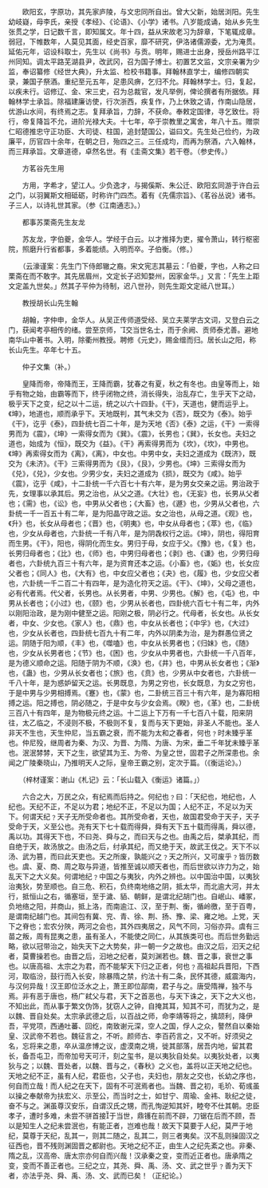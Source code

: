 <!-- { "loadSidebar": true } -->
　　欧阳玄，字原功，其先家庐陵，与文忠同所自出。曾大父新，始居浏阳。先生幼岐嶷，母李氏，亲授《孝经》、《论语》、《小学》诸书。八岁能成诵，始从乡先生张贯之学，日记数千言，即知属文。年十四，益从宋故老习为辞章，下笔辄成章。弱冠，下帷数年，人莫见其面，经史百家，靡不研究，伊洛诸儒源委，尤为淹贯。延佑元年，诏设科取士，先生以《尚书》与贡。明年，赐进士出身，授岳州路平江州同知。调太平路芜湖县尹，改武冈，召为国子博士。初置艺文监，文宗亲署为少监，奉诏纂修《经世大典》，升太监、检校书籍事。拜翰林直学士，编修四朝实录，兼国子祭酒。重纪至元五年，足患风痹，乞归不允。拜翰林学士。归，复起，以疾未行。诏修辽、金、宋三史，召为总裁官，发凡举例，俾论撰者有所据依。拜翰林学士承旨。除福建廉访使，行次浙西，疾复作，乃上休致之请，作南山隐居，优游山水间，有终焉之志。复拜承旨，力辞，不获命。奉敕定国律，寻乞致仕。将行，帝复降旨不允，进阶光禄大夫。十七年，卒于崇教里之寓舍，年八十五。赠崇仁昭德推忠守正功臣、大司徒、柱国，追封楚国公，谥曰文。先生处己俭约，为政廉平，历官四十余年，在朝之日，殆四之三。三任成均，而再为祭酒，六入翰林，而三拜承旨。文章道德，卓然名世。有《圭斋文集》若干卷。（参史传。）

　　方茗谷先生用

　　方用，字希才，望江人。少负逸才，与揭傒斯、朱公迁、欧阳玄同游于许白云之门，以羽翼斯文相砥砺，时称许门四杰。着有《先儒宗旨》、《茗谷丛说》诸书。子三人，以诗礼世其家。（参《江南通志》。）

　　都事苏栗斋先生友龙

　　苏友龙，字伯夔，金华人。学经于白云。以才推择为吏，擢令萧山，转行枢密院，照磨升行省都事，多着能绩。入明而卒。子伯衡。（修。）

　　（云濠谨案：先生门下侍郎辙之裔。宋文宪志其墓云：「伯夔，字也，人称之曰栗斋在而不敢字。其先居眉州，文定长子迟知婺州，因家金华。」又言：「先生上距文定盖九世矣。」然其子平仲为待制，迟八世孙，则先生距文定祗八世耳。）

　　教授胡长山先生翰

　　胡翰，字仲申，金华人。从吴正传师道受经、吴立夫莱学古文词，又登白云之门，获闻考亭相传的绪。尝至京师，交当世名士，而于余阙、贡师泰尤善。避地南华山中著书。入明，除衢州教授。聘修《元史》，赐金缯而归。居长山之阳，称长山先生。卒年七十五。

　　仲子文集（补。）

　　皇降而帝，帝降而王，王降而霸，犹春之有夏，秋之有冬也。由皇等而上，始乎有物之始，由霸等而下，终乎闭物之终，消长得失，治乱存亡，生乎天下之动，极乎天下之变，纪之以十二运，统之以六十四卦。《干》，天道也，健而运乎上。《坤》，地道也，顺而承乎下。天地既判，其气未交为《否》，既交为《泰》。始乎《干》，讫乎《泰》，四卦统七百二十年，是为天地《否》《泰》之运，《干》一索得男而为《震》，《坤》一索得女而为《巽》。《震》，长男也；《巽》，长女也。夫妇之道也，始成为《恒》，既交为《益》。《干》再索得男而为《坎》，《坎》，中男也。《坤》再索得女而为《离》，《离》，中女也。中男中女，夫妇之道成为《既济》，既交为《未济》。《干》三索得男而为《艮》，《艮》，少男也。《坤》三索得女而为《兑》，《兑》，少女也。少男少女，夫妇之道成为《损》，既交为《咸》。始乎《震》，讫乎《咸》，十二卦统一千六百七十有六年，是为男女交亲之运。男治政于先，女理事以承其后。男之治也，从父之道。《大壮》也，《无妄》也，长男从父者也；《需》也，《讼》也，中男从父者也；《大畜》也，《遯》也，少男从父者也，六卦统一千一百五十有二年，是为阳晶守政之运。女之治也，从母之道。《观》也，《升》也，长女从母者也；《晋》也，《明夷》也，中女从母者也；《萃》也，《临》也，少女从母者也，六卦统一千有八年，是为阴毳权行之运。《坤》，阴也，得阳育而生男。《干》，阳也，得阴化而生女。男归于母，女应于父。《豫》也，《复》也，长男归母者也；《比》也，《师》也，中男归母者也；《剥》也、《谦》也，少男归母者也，六卦统九百三十有六年，是为资育还本之运。《小畜》也，《姤》也，长女应父者也；《同人》也，《大有》也，中女应父者也；《夬》也，《履》也，少女应父者也，六卦统一千二百二十有四年，是为造化符天之运。《干》、《坤》，父母之道也，必有代者焉。代父者，长男也。从长男者，中男、少男也。《解》也，《屯》也，中男从长者也；《小过》也，《颐》也，少男从长者也，四卦统六百七十有二年，内外以刚阳治政，是为刚中健至之运。阳刚之极，阴必行之。代母者，长女也。从长女者，中女、少女也。《家人》也，《鼎》也，中女从长者也；《中孚》也，《大过》也，少女从长者也，四卦统七百九十有二年，内外以阴柔为治，是为群愚位贤之运。阴随于阳为顺，《丰》也，《噬嗑》也，中女从长男者也；《归妹》也，《随》也，少女从长男者也；《节》也，《困》也，少女从中男者也，六卦统一千八百年，是为德义顺命之运。阳随于阴为不顺，《涣》也，《井》也，中男从长女者也；《渐》也，《蛊》也，少男从长女者也；《旅》也，《贲》也，少男从中女者也，六卦统一千八十年，是为惑妒留天之运。长男既息，为男之穷也，长女既息，为女之穷也，于是中男与少男相搏焉。《蹇》也，《蒙》也，二卦统三百三十有六年，是为寡阳相搏之运。阳之搏也，阴必随之，于是中女与少女会焉。《睽》也，《革》也，二卦统三百八十有四年，是为物极元终之运。十二运上下万有一千七百八十载，阳来阴往，太乙临之，不浸则不极，不极则不复，复而与天下更始，非圣人不能也。圣人非天不生也，天生仲尼，当五霸之衰，而不能为太和之春者，何也﹖时未臻乎革也。仲尼殁，继周者为秦、为汉、为晋、为隋、为唐、为宋，垂二千年犹未臻乎革也。泯泯棼棼，天下之生，欲望其为王、为帝、为皇之世，固君子之所深患也。余闻之广陵秦晓山，乃推明天人之际，皇帝王霸之别，定次于篇。（《衡运论》。）

　　（梓材谨案：谢山《札记》云：「长山载入《衡运》诸篇。」）

　　六合之大，万民之众，有纪焉而后持之。何纪也﹖曰：「天纪也，地纪也，人纪也。天纪不正，不足以为君；地纪不正，不足以为国；人纪不正，不足以为天下。何谓天纪﹖天子无所受命者也。其所受命者，天也，故国君受命于天子，天子受命于天，义至公也。尧有天下七十载而得舜，舜有天下五十载而得禹，舜以德，禹以功。其得天下也，不曰尧、舜与之，而曰天与之也。由禹之后，桀承其纪，而自绝于天，故汤放之。由汤之后，纣承其纪，而又绝于天，故武王伐之。天下不以汤、武为篡，而曰此天吏也。天之所废，孰能兴之﹖天之所兴，又可废乎﹖皆历数也。虞、夏、商、周之取与异道，皆推至诚以顺天者也，而后世欲以诈力为之，始乱天下之大义矣。何谓地纪﹖中国之与夷狄，内外之辨也。以中国治中国，以夷狄治夷狄，势至顺也。自三危、积石，负终南地络之阴，抵太华，而北逾大河，并太行，抵恒山之右，循塞垣，至于濊、貊、朝鲜，是谓北纪胡门也。自岷山、嶓冢，负地络之阳，并商山，抵上洛，而南逾江、汉，至于荆、衡，循岭徼，至于百粤，是谓南纪越门也。其间包有冀、兖、青、徐、荆、扬、豫、梁、雍之地。上党，天下之脊也；宏农分陜，两河之会也，其外四夷居之，风气不同，习俗亦异。虞有三苗之叛，周有昆夷之患，虽有圣人，不能使之同仁，从其族类可也。而后世务勤远略，欲以冠带治之，始失天下之大势矣，非一朝一夕之故也。由汉之后，汩天之纪者，莫曹操若也。由晋之后，汩地之纪者，莫刘渊若也。魏、晋之事，衰世之事也。以唐高祖、太宗之为君，而不能挈天下归之正者，何也﹖高祖起兵晋阳，下西河，取临汾，鼓行而入长安，除暴隋之禁，约法十有二条，民怀其德，威震海内，与汉何异哉！汉王即位泛水之上，萧王即位鄗南，君子与之。唐受隋禅，独不与焉。非有恶于唐也，杨广弒父与君，天下之首恶也，与天下诛之，天下之大义也，不知出此，而从事于繁文伪饰，犹窃人之钟，自掩其耳，知其不可，而犹为之，是以魏、晋自处矣。太宗承武德之后，以百战之师，命李靖等将之，擒颉利，降伊吾，平党项，西通吐蕃、回纥，南致谢元深，空人之国，俘人之众，謷然自以秦始皇、汉武帝不若也。魏征言之，不听。颜师古、李百药言之，又不听。好须臾之名，忘将来之患，卒从温彦博之议，虚漠南之境，徙其部落，居吾内地，留其君长，备吾屯卫，而帝加号天可汗，刻之玺书，是以夷狄自处矣。以夷狄处者，以夷狄与之；以魏、晋处者，以魏、晋与之，《春秋》之义也，盖将以正天地之纪也。天地之纪不正，虽有人纪，君臣也，父子也，夫妇也，朋友之交也，长幼之序也，何自而立哉！而人纪之在天下，固有不可泯焉者也。当魏、晋之初，毛玠、荀彧虽以操之奉献帝为扶宏义、示至公，而当时之士，如甘宁、周瑜、金袆、耿纪之徒，奋不与之。渊虽尊汉安乐，自谓汉氏之甥，而孔恂逆知其奸，睦夸不仕其朝。忠臣孝子，遭时多难，未尝不骈首接于当世，鼎镬在前而不辟，刀锯在后而不顾，吾以是知生人之纪未尝泯也，有能正者，岂难也哉！故天下莫要于人纪，莫严于地纪，莫尊于天纪，乱其一，则其二随之，乱其二，则三者夷矣。汉不乱则操固汉之征西也，晋不残则渊固晋之都尉也。天地之纪不正，由生人之纪先紊之也。非秦、隋之乱，汉高帝、唐太宗亦何自而兴哉！汉承秦之变，变而近正者也。唐承隋之变，变而不善正者也。三纪之立，其尧、舜、禹、汤、文、武之世乎﹖善为天下者，亦法乎尧、舜、禹、汤、文、武而已矣！（正纪论。）

